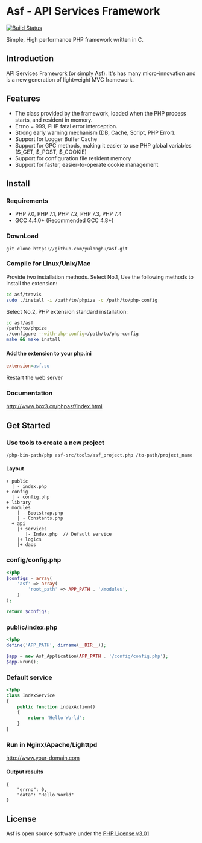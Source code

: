 # Asf - API Services Framework
[![Build Status](https://travis-ci.org/yulonghu/asf.svg?branch=master)](https://travis-ci.org/yulonghu/asf)

Simple, High performance PHP framework written in C. 

## Introduction
API Services Framework (or simply Asf). It's has many micro-innovation and is a new generation of lightweight MVC framework.

## Features
- The class provided by the framework, loaded when the PHP process starts, and resident in memory.
- Errno = 999, PHP fatal error interception.
- Strong early warning mechanism (DB, Cache, Script, PHP Error).
- Support for Logger Buffer Cache
- Support for GPC methods, making it easier to use PHP global variables ($_GET, $_POST, $_COOKIE)
- Support for configuration file resident memory
- Support for faster, easier-to-operate cookie management

## Install
### Requirements
- PHP 7.0, PHP 7.1, PHP 7.2, PHP 7.3, PHP 7.4
- GCC 4.4.0+ (Recommended GCC 4.8+)

### DownLoad
```
git clone https://github.com/yulonghu/asf.git
```

### Compile for Linux/Unix/Mac

Provide two installation methods.
Select No.1, Use the following methods to install the extension:

```bash
cd asf/travis
sudo ./install -i /path/to/phpize -c /path/to/php-config
```

Select No.2, PHP extension standard installation:

```bash
cd asf/asf
/path/to/phpize
./configure --with-php-config=/path/to/php-config
make && make install
```

#### Add the extension to your php.ini
```ini
extension=asf.so
```

Restart the web server

### Documentation

http://www.box3.cn/phpasf/index.html

## Get Started

### Use tools to create a new project
```
/php-bin-path/php asf-src/tools/asf_project.php /to-path/project_name
```
#### Layout
```
+ public
  | - index.php
+ config
  | - config.php
+ library
+ modules
    | - Bootstrap.php
    | - Constants.php
  + api
    |+ services
	   |- Index.php  // Default service
    |+ logics
    |+ daos
```

### config/config.php
```php
<?php
$configs = array(
    'asf' => array(
        'root_path' => APP_PATH . '/modules',
    )
);

return $configs;
```

### public/index.php
```php
<?php
define('APP_PATH', dirname(__DIR__));

$app = new Asf_Application(APP_PATH . '/config/config.php');
$app->run();
```

### Default service
```php
<?php
class IndexService
{
    public function indexAction()
    {
        return 'Hello World';
    }
}
```

### Run in Nginx/Apache/Lighttpd
http://www.your-domain.com

#### Output results
```
{
    "errno": 0,
    "data": "Hello World"
}
```

## License
Asf is open source software under the [PHP License v3.01](http://www.php.net/license/3_01.txt)
